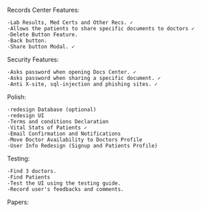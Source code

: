 Records Center Features:

	-Lab Results, Med Certs and Other Recs. ✓
	-Allows the patients to share specific documents to doctors ✓
	-Delete Button Feature.
	-Back button.
	-Share button Modal. ✓

Security Features:

	-Asks password when opening Docs Center. ✓
	-Asks password when sharing a specific document. ✓
	-Anti X-site, sql-injection and phishing sites. ✓

Polish:

	-redesign Database (optional)
	-redesign UI
	-Terms and conditions Declaration
	-Vital Stats of Patients ✓
	-Email Confirmation and Notifications
	-Move Doctor Availability to Doctors Profile
	-User Info Redesign (Signup and Patients Profile)

Testing:

	-Find 3 doctors.
	-Find Patients
	-Test the UI using the testing guide.
	-Record user's feedbacks and comments.
  
Papers:

